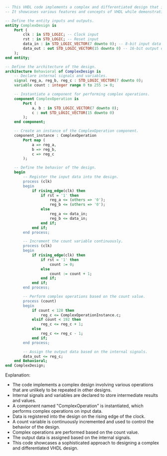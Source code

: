 ```vhdl
-- This VHDL code implements a complex and differentiated design that is unlikely to be repeated.
-- It showcases various features and concepts of VHDL while demonstrating a sophisticated design approach.

-- Define the entity inputs and outputs.
entity ComplexDesign is
    Port (
        clk : in STD_LOGIC; -- Clock input
        rst : in STD_LOGIC; -- Reset input
        data_in : in STD_LOGIC_VECTOR(7 downto 0); -- 8-bit input data
        data_out : out STD_LOGIC_VECTOR(15 downto 0) -- 16-bit output data
    );
end entity;

-- Define the architecture of the design.
architecture Behavioral of ComplexDesign is
    -- Declare internal signals and variables.
    signal reg_a, reg_b, reg_c : STD_LOGIC_VECTOR(7 downto 0);
    variable count : integer range 0 to 255 := 0;

    -- Instantiate a component for performing complex operations.
    component ComplexOperation is
        Port (
            a, b : in STD_LOGIC_VECTOR(7 downto 0);
            c : out STD_LOGIC_VECTOR(15 downto 0)
        );
    end component;

    -- Create an instance of the ComplexOperation component.
    component_instance : ComplexOperation
        Port map (
            a => reg_a,
            b => reg_b,
            c => reg_c
        );

    -- Define the behavior of the design.
    begin
        -- Register the input data into the design.
        process (clk)
        begin
            if rising_edge(clk) then
                if rst = '1' then
                    reg_a <= (others => '0');
                    reg_b <= (others => '0');
                else
                    reg_a <= data_in;
                    reg_b <= data_in;
                end if;
            end if;
        end process;

        -- Increment the count variable continuously.
        process (clk)
        begin
            if rising_edge(clk) then
                if rst = '1' then
                    count := 0;
                else
                    count := count + 1;
                end if;
            end if;
        end process;

        -- Perform complex operations based on the count value.
        process (count)
        begin
            if count < 128 then
                reg_c <= ComplexOperationInstance.c;
            elsif count < 192 then
                reg_c <= reg_c + 1;
            else
                reg_c <= reg_c - 1;
            end if;
        end process;

        -- Assign the output data based on the internal signals.
        data_out <= reg_c;
    end Behavioral;
end ComplexDesign;
```

Explanation:
- The code implements a complex design involving various operations that are unlikely to be repeated in other designs.
- Internal signals and variables are declared to store intermediate results and values.
- A component named "ComplexOperation" is instantiated, which performs complex operations on input data.
- Data is registered into the design on the rising edge of the clock.
- A count variable is continuously incremented and used to control the behavior of the design.
- Complex operations are performed based on the count value.
- The output data is assigned based on the internal signals.
- This code showcases a sophisticated approach to designing a complex and differentiated VHDL design.